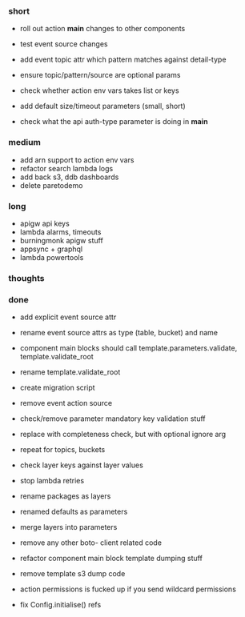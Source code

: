 ### short

- roll out action __main__ changes to other components

- test event source changes
- add event topic attr which pattern matches against detail-type 
- ensure topic/pattern/source are optional params
- check whether action env vars takes list or keys
- add default size/timeout parameters (small, short)
- check what the api auth-type parameter is doing in __main__

### medium

- add arn support to action env vars
- refactor search lambda logs
- add back s3, ddb dashboards
- delete paretodemo

### long

- apigw api keys
- lambda alarms, timeouts
- burningmonk apigw stuff
- appsync + graphql
- lambda powertools

### thoughts

### done

- add explicit event source attr
- rename event source attrs as type (table, bucket) and name
- component main blocks should call template.parameters.validate, template.validate_root
- rename template.validate_root
- create migration script
- remove event action source 
- check/remove parameter mandatory key validation stuff
- replace with completeness check, but with optional ignore arg

- repeat for topics, buckets
- check layer keys against layer values
- stop lambda retries
- rename packages as layers
- renamed defaults as parameters
- merge layers into parameters
- remove any other boto- client related code
- refactor component main block template dumping stuff
- remove template s3 dump code
- action permissions is fucked up if you send wildcard permissions
- fix Config.initialise() refs

